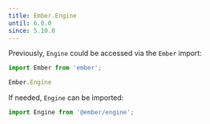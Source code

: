 ```yaml
---
title: Ember.Engine
until: 6.0.0
since: 5.10.0
---
```



Previously, `Engine` could be accessed via the `Ember` import:
```js
import Ember from 'ember';

Ember.Engine
```

If needed, `Engine` can be imported:
```js
import Engine from '@ember/engine';
```
